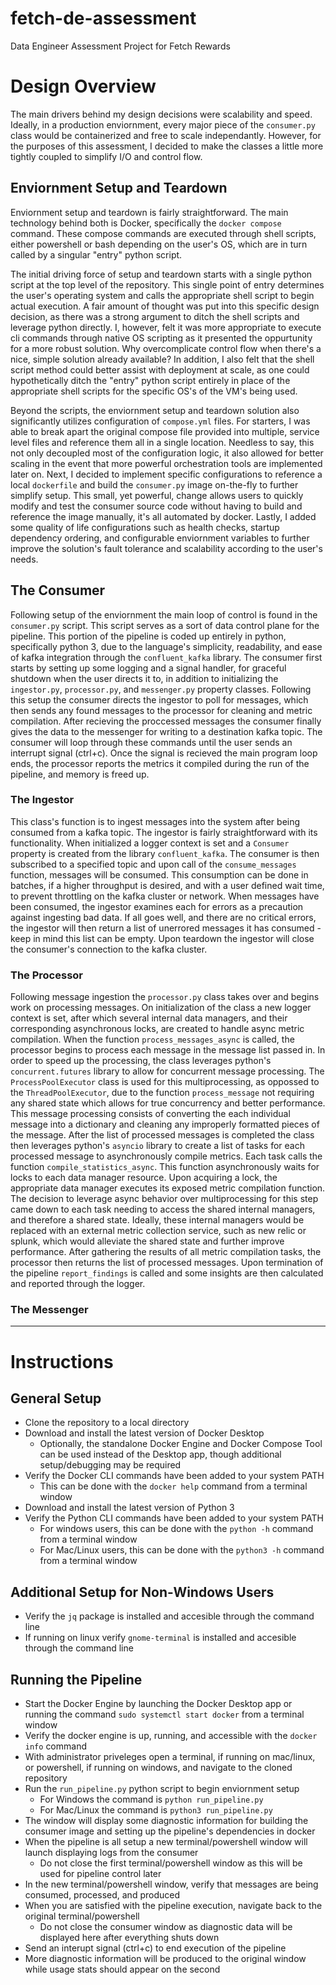 # fetch-de-assessment
Data Engineer Assessment Project for Fetch Rewards

# Design Overview
The main drivers behind my design decisions were scalability and speed. Ideally, in a production enviornment, every major piece of the `consumer.py` class would be containerized and free to scale independantly. However, for the purposes of this assessment, I decided to make the classes a little more tightly coupled to simplify I/O and control flow.

## Enviornment Setup and Teardown
Enviornment setup and teardown is fairly straightforward. The main technology behind both is Docker, specifically the `docker compose` command. These compose commands are executed through shell scripts, either powershell or bash depending on the user's OS, which are in turn called by a singular "entry" python script.

The initial driving force of setup and teardown starts with a single python script at the top level of the repository. This single point of entry determines the user's operating system and calls the appropriate shell script to begin actual execution. A fair amount of thought was put into this specific design decision, as there was a strong argument to ditch the shell scripts and leverage python directly. I, however, felt it was more appropriate to execute cli commands through native OS scripting as it presented the oppurtunity for a more robust solution. Why overcomplicate control flow when there's a nice, simple solution already available? In addition, I also felt that the shell script method could better assist with deployment at scale, as one could hypothetically ditch the "entry" python script entirely in place of the appropriate shell scripts for the specific OS's of the VM's being used.

Beyond the scripts, the enviornment setup and teardown solution also significantly utilizes configuration of `compose.yml` files. For starters, I was able to break apart the original compose file provided into multiple, service level files and reference them all in a single location. Needless to say, this not only decoupled most of the configuration logic, it also allowed for better scaling in the event that more powerful orchestration tools are implemented later on. Next, I decided to implement specific configurations to reference a local `dockerfile` and build the `consumer.py` image on-the-fly to further simplify setup. This small, yet powerful, change allows users to quickly modify and test the consumer source code without having to build and reference the image manually, it's all automated by docker. Lastly, I added some quality of life configurations such as health checks, startup dependency ordering, and configurable enviornment variables to further improve the solution's fault tolerance and scalability according to the user's needs.

## The Consumer
Following setup of the enviornment the main loop of control is found in the `consumer.py` script. This script serves as a sort of data control plane for the pipeline. This portion of the pipeline is coded up entirely in python, specifically python 3, due to the language's simplicity, readability, and ease of kafka integration through the `confluent_kafka` library. The consumer first starts by setting up some logging and a signal handler, for graceful shutdown when the user directs it to, in addition to initializing the `ingestor.py`, `processor.py`, and `messenger.py` property classes. Following this setup the consumer directs the ingestor to poll for messages, which then sends any found messages to the processor for cleaning and metric compilation. After recieving the proccessed messages the consumer finally gives the data to the messenger for writing to a destination kafka topic. The consumer will loop through these commands until the user sends an interrupt signal (ctrl+c). Once the signal is recieved the main program loop ends, the processor reports the metrics it compiled during the run of the pipeline, and memory is freed up.

### The Ingestor
This class's function is to ingest messages into the system after being consumed from a kafka topic. The ingestor is fairly straightforward with its functionality. When initialized a logger context is set and a `Consumer` property is created from the library `confluent_kafka`. The consumer is then subscribed to a specified topic and upon call of the `consume_messages` function, messages will be consumed. This consumption can be done in batches, if a higher throughput is desired, and with a user defined wait time, to prevent throttling on the kafka cluster or network. When messages have been consumed, the ingestor examines each for errors as a precaution against ingesting bad data. If all goes well, and there are no critical errors, the ingestor will then return a list of unerrored messages it has consumed - keep in mind this list can be empty. Upon teardown the ingestor will close the consumer's connection to the kafka cluster.

### The Processor
Following message ingestion the `processor.py` class takes over and begins work on processing messages. On initialization of the class a new logger context is set, after which several internal data managers, and their corresponding asynchronous locks, are created to handle async metric compilation. When the function `process_messages_async` is called, the processor begins to process each message in the message list passed in. In order to speed up the processing, the class leverages python's `concurrent.futures` library to allow for concurrent message processing. The `ProcessPoolExecutor` class is used for this multiprocessing, as oppossed to the `ThreadPoolExecutor`, due to the function `process_message` not requiring any shared state which allows for true concurrency and better performance. This message processing consists of converting the each individual message into a dictionary and cleaning any improperly formatted pieces of the message. After the list of processed messages is completed the class then leverages python's `asyncio` library to create a list of tasks for each processed message to asynchronously compile metrics. Each task calls the function `compile_statistics_async`. This function asynchronously waits for locks to each data manager resource. Upon acquiring a lock, the appropriate data manager executes its exposed metric compilation function. The decision to leverage async behavior over multiprocessing for this step came down to each task needing to access the shared internal managers, and therefore a shared state. Ideally, these internal managers would be replaced with an external metric collection service, such as new relic or splunk, which would alleviate the shared state and further improve performance. After gathering the results of all metric compilation tasks, the processor then returns the list of processed messages. Upon termination of the pipeline `report_findings` is called and some insights are then calculated and reported through the logger.

### The Messenger

---

# Instructions

## General Setup
- Clone the repository to a local directory
- Download and install the latest version of Docker Desktop
    - Optionally, the standalone Docker Engine and Docker Compose Tool can be used instead of the Desktop app, though additional setup/debugging may be required 
- Verify the Docker CLI commands have been added to your system PATH
    - This can be done with the `docker help` command from a terminal window
- Download and install the latest version of Python 3
- Verify the Python CLI commands have been added to your system PATH
    - For windows users, this can be done with the `python -h` command from a terminal window
    - For Mac/Linux users, this can be done with the `python3 -h` command from a terminal window

## Additional Setup for Non-Windows Users
- Verify the `jq` package is installed and accesible through the command line
- If running on linux verify `gnome-terminal` is installed and accesible through the command line

## Running the Pipeline
- Start the Docker Engine by launching the Docker Desktop app or running the command `sudo systemctl start docker` from a terminal window
- Verify the docker engine is up, running, and accessible with the `docker info` command
- With administrator priveleges open a terminal, if running on mac/linux, or powershell, if running on windows, and navigate to the cloned repository
- Run the `run_pipeline.py` python script to begin enviornment setup
    - For Windows the command is `python run_pipeline.py`
    - For Mac/Linux the command is `python3 run_pipeline.py`
- The window will display some diagnostic information for building the consumer image and setting up the pipeline's dependencies in docker
- When the pipeline is all setup a new terminal/powershell window will launch displaying logs from the consumer
    - Do not close the first terminal/powershell window as this will be used for pipeline control later
- In the new terminal/powershell window, verify that messages are being consumed, processed, and produced
- When you are satisfied with the pipeline execution, navigate back to the original terminal/powershell
    - Do not close the consumer window as diagnostic data will be displayed here after everything shuts down
- Send an interupt signal (ctrl+c) to end execution of the pipeline
- More diagnostic information will be produced to the original window while usage stats should appear on the second